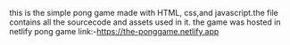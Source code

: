 this is the simple pong game made with HTML, css,and javascript.the file  contains all the sourcecode and assets used in it. 
the game was hosted in netlify 
pong game link:-https://the-ponggame.netlify.app
